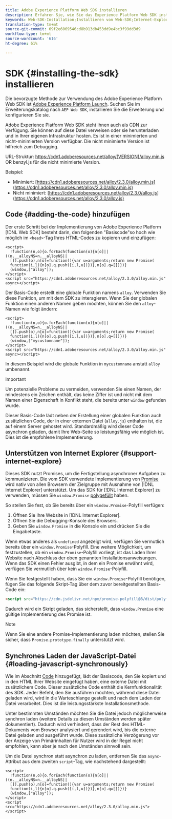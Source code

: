 ```yaml
---
title: Adobe Experience Platform Web SDK installieren
description: Erfahren Sie, wie Sie das Experience Platform Web SDK installieren.
keywords: Web-SDK-Installation;Installieren von Web-SDK;Internet-Explorer;Versprechen;
translation-type: tm+mt
source-git-commit: 69f2e6069546cd8b913db453dd9e4bc3f99dd3d9
workflow-type: tm+mt
source-wordcount: '616'
ht-degree: 61%

---
```



# SDK {#installing-the-sdk} installieren

Die bevorzugte Methode zur Verwendung des Adobe Experience Platform Web SDK ist [Adobe Experience Platform Launch](http://launch.adobe.com/de). Suchen Sie im Erweiterungskatalog nach `AEP Web SDK`, installieren Sie die Erweiterung und konfigurieren Sie sie.

Adobe Experience Platform Web SDK steht Ihnen auch als CDN zur Verfügung. Sie können auf diese Datei verweisen oder sie herunterladen und in Ihrer eigenen Infrastruktur hosten. Es ist in einer minimierten und nicht-minimierten Version verfügbar. Die nicht minimierte Version ist hilfreich zum Debugging.

URL-Struktur: https://cdn1.adoberesources.net/alloy/[VERSION]/alloy.min.js OR benzyl.js für die nicht minimierte Version.

Beispiel:

* Minimiert: [https://cdn1.adoberesources.net/alloy/2.3.0/alloy.min.js](https://cdn1.adoberesources.net/alloy/2.3.0/alloy.min.js)
* Nicht minimiert: [https://cdn1.adoberesources.net/alloy/2.3.0/alloy.js](https://cdn1.adoberesources.net/alloy/2.3.0/alloy.js)

## Code {#adding-the-code} hinzufügen

Der erste Schritt bei der Implementierung von Adobe Experience Platform [!DNL Web SDK] besteht darin, den folgenden &quot;Basiscode&quot;so hoch wie möglich im `<head>`-Tag Ihres HTML-Codes zu kopieren und einzufügen:

```markup
<script>
  !function(n,o){o.forEach(function(o){n[o]||((n.__alloyNS=n.__alloyNS||
  []).push(o),n[o]=function(){var u=arguments;return new Promise(
  function(i,l){n[o].q.push([i,l,u])})},n[o].q=[])})}
  (window,["alloy"]);
</script>
<script src="https://cdn1.adoberesources.net/alloy/2.3.0/alloy.min.js" async></script>
```

Der Basis-Code erstellt eine globale Funktion namens `alloy`. Verwenden Sie diese Funktion, um mit dem SDK zu interagieren. Wenn Sie der globalen Funktion einen anderen Namen geben möchten, können Sie den `alloy`-Namen wie folgt ändern:

```markup
<script>
  !function(n,o){o.forEach(function(o){n[o]||((n.__alloyNS=n.__alloyNS||
  []).push(o),n[o]=function(){var u=arguments;return new Promise(
  function(i,l){n[o].q.push([i,l,u])})},n[o].q=[])})}
  (window,["mycustomname"]);
</script>
<script src="https://cdn1.adoberesources.net/alloy/2.3.0/alloy.min.js" async></script>
```

In diesem Beispiel wird die globale Funktion in `mycustomname` anstatt `alloy` umbenannt.

>[!IMPORTANT]
>
>Um potenzielle Probleme zu vermeiden, verwenden Sie einen Namen, der mindestens ein Zeichen enthält, das keine Ziffer ist und nicht mit dem Namen einer Eigenschaft in Konflikt steht, die bereits unter `window` gefunden wurde.

Dieser Basis-Code lädt neben der Erstellung einer globalen Funktion auch zusätzlichen Code, der in einer externen Datei \(`alloy.js`\) enthalten ist, die auf einem Server gehostet wird. Standardmäßig wird dieser Code asynchron geladen, damit Ihre Web-Seite so leistungsfähig wie möglich ist. Dies ist die empfohlene Implementierung.

## Unterstützen von Internet Explorer {#support-internet-explore}

Dieses SDK nutzt Promises, um die Fertigstellung asynchroner Aufgaben zu kommunizieren. Die vom SDK verwendete Implementierung von [Promise](https://developer.mozilla.org/de-DE/docs/Web/JavaScript/Reference/Global_Objects/Promise) wird nativ von allen Browsern der Zielgruppe mit Ausnahme von [!DNL Internet Explorer] unterstützt. Um das SDK für [!DNL Internet Explorer] zu verwenden, müssen Sie `window.Promise` [polygefüllt](https://remysharp.com/2010/10/08/what-is-a-polyfill) haben.

So stellen Sie fest, ob Sie bereits über ein `window.Promise`-Polyfill verfügen:

1. Öffnen Sie Ihre Website in [!DNL Internet Explorer].
1. Öffnen Sie die Debugging-Konsole des Browsers.
1. Geben Sie `window.Promise` in die Konsole ein und drücken Sie die Eingabetaste.

Wenn etwas anderes als `undefined` angezeigt wird, verfügen Sie vermutlich bereits über ein `window.Promise`-Polyfill. Eine weitere Möglichkeit, um festzustellen, ob ein `window.Promise`-Polyfill vorliegt, ist das Laden Ihrer Website nach Abschluss der oben genannten Installationsanweisungen. Wenn das SDK einen Fehler ausgibt, in dem ein Promise erwähnt wird, verfügen Sie vermutlich über kein `window.Promise`-Polyfill.

Wenn Sie festgestellt haben, dass Sie ein `window.Promise`-Polyfill benötigen, fügen Sie das folgende Skript-Tag über dem zuvor bereitgestellten Basis-Code ein:

```html
<script src="https://cdn.jsdelivr.net/npm/promise-polyfill@8/dist/polyfill.min.js"></script>
```

Dadurch wird ein Skript geladen, das sicherstellt, dass `window.Promise` eine gültige Implementierung des Promise ist.

>[!NOTE]
>
>Wenn Sie eine andere Promise-Implementierung laden möchten, stellen Sie sicher, dass `Promise.prototype.finally` unterstützt wird.

## Synchrones Laden der JavaScript-Datei {#loading-javascript-synchronously}

Wie im Abschnitt [Code](#adding-the-code) hinzugefügt, lädt der Basiscode, den Sie kopiert und in den HTML Ihrer Website eingefügt haben, eine externe Datei mit zusätzlichem Code. Dieser zusätzliche Code enthält die Kernfunktionalität des SDK. Jeder Befehl, den Sie ausführen möchten, während diese Datei geladen wird, wird in die Warteschlange gestellt und nach dem Laden der Datei verarbeitet. Dies ist die leistungsstärkste Installationsmethode.

Unter bestimmten Umständen möchten Sie die Datei jedoch möglicherweise synchron laden \(weitere Details zu diesen Umständen werden später dokumentiert\). Dadurch wird verhindert, dass der Rest des HTML-Dokuments vom Browser analysiert und gerendert wird, bis die externe Datei geladen und ausgeführt wurde. Diese zusätzliche Verzögerung vor der Anzeige von Primärinhalten für Nutzer wird in der Regel nicht empfohlen, kann aber je nach den Umständen sinnvoll sein.

Um die Datei synchron statt asynchron zu laden, entfernen Sie das `async`-Attribut aus dem zweiten `script`-Tag, wie nachstehend dargestellt:

```markup
<script>
  !function(n,o){o.forEach(function(o){n[o]||((n.__alloyNS=n.__alloyNS||
  []).push(o),n[o]=function(){var u=arguments;return new Promise(
  function(i,l){n[o].q.push([i,l,u])})},n[o].q=[])})}
  (window,["alloy"]);
</script>
<script src="https://cdn1.adoberesources.net/alloy/2.3.0/alloy.min.js"></script>
```
